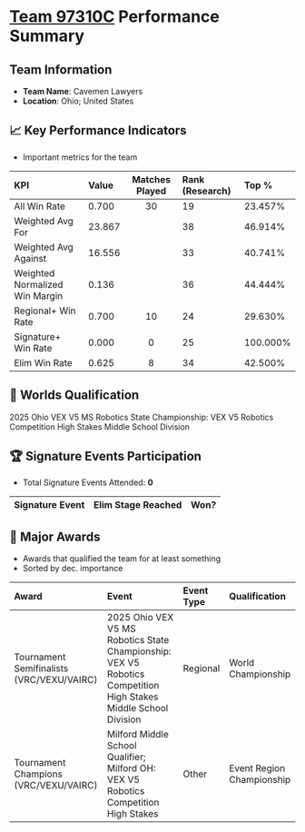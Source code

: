 # [Team 97310C](https://https://www.robotevents.com/teams/V5RC/97310C) Performance Summary

##  Team Information
- **Team Name**: Cavemen Lawyers
- **Location**: Ohio; United States

## 📈 Key Performance Indicators
- Important metrics for the team

| KPI | Value | Matches Played | Rank (Research) | Top % |
|:---|:-----|:--------------:|:----|:-----|
| All Win Rate | 0.700 | 30 | 19 | 23.457% |
| Weighted Avg For | 23.867 |  | 38 | 46.914% |
| Weighted Avg Against | 16.556 |  | 33 | 40.741% |
| Weighted Normalized Win Margin | 0.136 |  | 36 | 44.444% |
| Regional+ Win Rate | 0.700 | 10 | 24 | 29.630% |
| Signature+ Win Rate | 0.000 | 0 | 25 | 100.000% |
| Elim Win Rate | 0.625 | 8 | 34 | 42.500% |


## 🎯 Worlds Qualification
2025 Ohio VEX V5 MS Robotics State Championship: VEX V5 Robotics Competition High Stakes Middle School Division

## 🏆 Signature Events Participation
- Total Signature Events Attended: **0**

| Signature Event | Elim Stage Reached | Won? |
|:----------------|:-------------------|:----|


## 🥇 Major Awards
- Awards that qualified the team for at least something
- Sorted by dec. importance

| Award | Event | Event Type | Qualification |
|:------|:------|:-----------|:--------------|
| Tournament Semifinalists (VRC/VEXU/VAIRC) | 2025 Ohio VEX V5 MS Robotics State Championship: VEX V5 Robotics Competition High Stakes Middle School Division | Regional | World Championship |
| Tournament Champions (VRC/VEXU/VAIRC) | Milford Middle School Qualifier; Milford OH: VEX V5 Robotics Competition High Stakes | Other | Event Region Championship |

